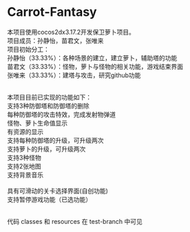# Carrot-Fantasy

本项目使用cocos2dx3.17.2开发保卫萝卜项目。<br>
项目成员：孙静怡，苗君文，张唯来<br>
项目初始分工：<br>
孙静怡（33.33%）：各种场景的建立，建立萝卜，辅助塔的功能<br>
苗君文（33.33%）：怪物，萝卜与怪物的相关功能，游戏结束界面<br>
张唯来（33.33%）：建塔与攻击，研究github功能<br><br>

本项目目前已实现的功能如下：<br>
支持3种防御塔和防御塔的删除<br>
每种防御塔的攻击特效，完成发射物弹道<br>
怪物、萝卜生命值显示<br>
有资源的显示<br>
支持每种防御塔的升级，可升级两次<br>
支持萝卜的升级，可升级两次<br>
支持3种怪物<br>
支持2张地图<br>
支持背景音乐<br><br>
具有可滑动的关卡选择界面(自创功能)<br>
支持暂停游戏功能（已选功能）<br><br>

代码 classes 和 resources 在 test-branch 中可见
